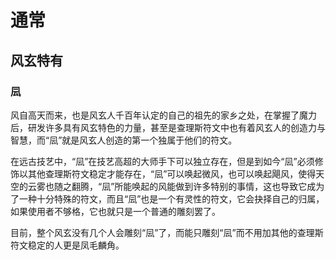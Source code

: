 # 通常

## 风玄特有

### 凨

风自高天而来，也是风玄人千百年认定的自己的祖先的家乡之处，在掌握了魔力后，研发许多具有风玄特色的力量，甚至是查理斯符文中也有着风玄人的创造力与智慧，而“凨”就是风玄人创造的第一个独属于他们的符文。

在远古技艺中，“凨”在技艺高超的大师手下可以独立存在，但是到如今“凨”必须修饰以其他查理斯符文稳定才能存在，“凨”可以唤起微风，也可以唤起飓风，使得天空的云雾也随之翻腾，“凨”所能唤起的风能做到许多特别的事情，这也导致它成为了一种十分特殊的符文，而且“凨”也是一个有灵性的符文，它会抉择自己的归属，如果使用者不够格，它也就只是一个普通的雕刻罢了。

目前，整个风玄没有几个人会雕刻“凨”了，而能只雕刻“凨”而不用加其他的查理斯符文稳定的人更是凤毛麟角。

